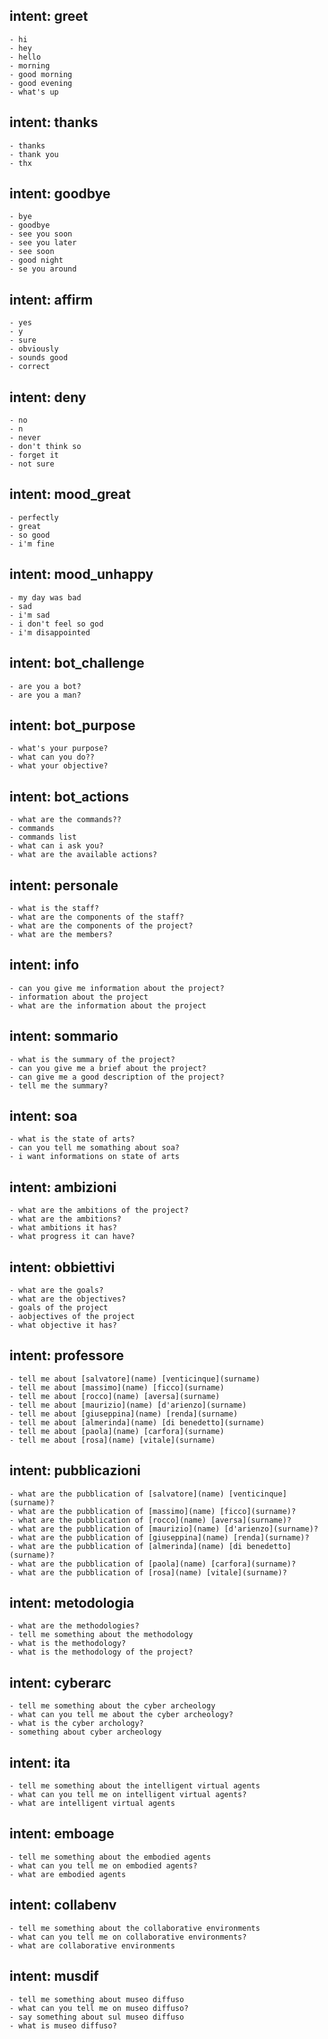 ## intent: greet
    - hi
    - hey
    - hello
    - morning
    - good morning
    - good evening
    - what's up
	
## intent: thanks
	- thanks
	- thank you
	- thx

## intent: goodbye
    - bye
    - goodbye
    - see you soon
    - see you later
    - see soon
    - good night
    - se you around

## intent: affirm
    - yes
    - y
    - sure
    - obviously
    - sounds good
    - correct

## intent: deny
    - no
    - n
    - never
    - don't think so
    - forget it
    - not sure

## intent: mood_great
    - perfectly
    - great
    - so good
    - i'm fine

## intent: mood_unhappy
    - my day was bad
    - sad
    - i'm sad
    - i don't feel so god
    - i'm disappointed

## intent: bot_challenge
    - are you a bot?
    - are you a man?
    
## intent: bot_purpose
    - what's your purpose?
    - what can you do??
    - what your objective?
## intent: bot_actions
    - what are the commands??
    - commands
    - commands list
    - what can i ask you?
    - what are the available actions?
## intent: personale
    - what is the staff?
    - what are the components of the staff?
    - what are the components of the project?
    - what are the members?
## intent: info
    - can you give me information about the project?
    - information about the project
    - what are the information about the project
    
## intent: sommario
    - what is the summary of the project?
    - can you give me a brief about the project?
    - can give me a good description of the project?
    - tell me the summary?
    
## intent: soa
    - what is the state of arts?
    - can you tell me somathing about soa?
    - i want informations on state of arts

## intent: ambizioni
    - what are the ambitions of the project?
    - what are the ambitions?
    - what ambitions it has?
    - what progress it can have?
    
  
## intent: obbiettivi
    - what are the goals?
    - what are the objectives?
    - goals of the project
    - aobjectives of the project
    - what objective it has?
  
## intent: professore
    - tell me about [salvatore](name) [venticinque](surname)
    - tell me about [massimo](name) [ficco](surname)
    - tell me about [rocco](name) [aversa](surname)
    - tell me about [maurizio](name) [d'arienzo](surname)
    - tell me about [giuseppina](name) [renda](surname)
    - tell me about [almerinda](name) [di benedetto](surname)
    - tell me about [paola](name) [carfora](surname)
    - tell me about [rosa](name) [vitale](surname)
	
## intent: pubblicazioni
    - what are the pubblication of [salvatore](name) [venticinque](surname)?
    - what are the pubblication of [massimo](name) [ficco](surname)?
    - what are the pubblication of [rocco](name) [aversa](surname)?
    - what are the pubblication of [maurizio](name) [d'arienzo](surname)?
    - what are the pubblication of [giuseppina](name) [renda](surname)?
    - what are the pubblication of [almerinda](name) [di benedetto](surname)?
    - what are the pubblication of [paola](name) [carfora](surname)?
    - what are the pubblication of [rosa](name) [vitale](surname)?
    
## intent: metodologia
    - what are the methodologies?
    - tell me something about the methodology
    - what is the methodology?
    - what is the methodology of the project?
    
## intent: cyberarc
    - tell me something about the cyber archeology
    - what can you tell me about the cyber archeology?
    - what is the cyber archology?
    - something about cyber archeology
    
## intent: ita
    - tell me something about the intelligent virtual agents
    - what can you tell me on intelligent virtual agents?
    - what are intelligent virtual agents
    
## intent: emboage
    - tell me something about the embodied agents
    - what can you tell me on embodied agents?
    - what are embodied agents
    
## intent: collabenv
    - tell me something about the collaborative environments
    - what can you tell me on collaborative environments?
    - what are collaborative environments
    
## intent: musdif
    - tell me something about museo diffuso
    - what can you tell me on museo diffuso?
    - say something about sul museo diffuso
    - what is museo diffuso?
    
